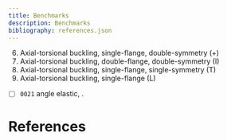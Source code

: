 ```yaml
---
title: Benchmarks
description: Benchmarks
bibliography: references.json
---
```


6. Axial-torsional buckling, single-flange, double-symmetry (+) <cite keys="battini2002corotational, lecorvec2012nonlinear"></cite>
7. Axial-torsional buckling, double-flange, double-symmetry (I) <cite keys="rinchen2016formulation"></cite>
8. Axial-torsional buckling, single-flange, single-symmetry (T)
9. Axial-torsional buckling, single-flange (L)

- [ ] `0021` angle elastic, <cite keys="gruttmann1998geometrical,battini2002corotational"></cite>.


# References

<div id="bibliography-list"></div>


